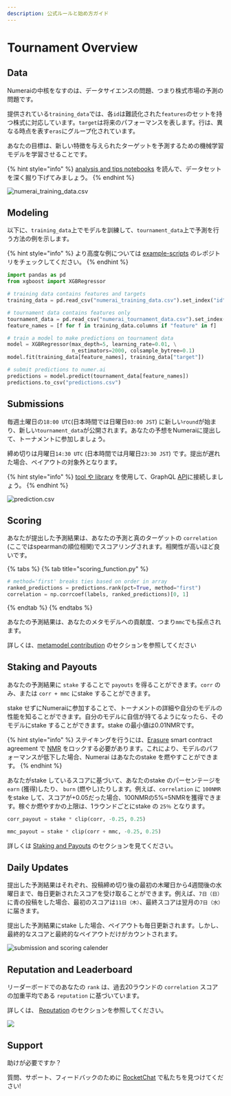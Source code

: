 ```yaml
---
description: 公式ルールと始め方ガイド
---
```


# Tournament Overview

## Data

Numeraiの中核をなすのは、データサイエンスの問題、つまり株式市場の予測の問題です。

提供されている`training_data`では、各`id`は難読化された`features`のセットを持つ株式に対応しています。`target`は将来のパフォーマンスを表します。行は、異なる時点を表す`eras`にグループ化されています。

あなたの目標は、新しい特徴を与えられたターゲットを予測するための機械学習モデルを学習させることです。

{% hint style="info" %}
[analysis and tips notebooks](https://github.com/numerai/example-scripts/blob/master/analysis_and_tips.ipynb) を読んで、データセットを深く掘り下げてみましょう。
{% endhint %}

![numerai\_training\_data.csv](../.gitbook/assets/image%20%287%29.png)

## Modeling

以下に、`training_data`上でモデルを訓練して、`tournament_data`上で予測を行う方法の例を示します。

{% hint style="info" %}
より高度な例については [example-scripts](https://github.com/numerai/example-scripts) のレポジトリをチェックしてください。
{% endhint %}

```python
import pandas as pd
from xgboost import XGBRegressor

# training data contains features and targets
training_data = pd.read_csv("numerai_training_data.csv").set_index("id")

# tournament data contains features only
tournament_data = pd.read_csv("numerai_tournament_data.csv").set_index("id")
feature_names = [f for f in training_data.columns if "feature" in f]

# train a model to make predictions on tournament data
model = XGBRegressor(max_depth=5, learning_rate=0.01, \
                     n_estimators=2000, colsample_bytree=0.1)
model.fit(training_data[feature_names], training_data["target"])

# submit predictions to numer.ai
predictions = model.predict(tournament_data[feature_names])
predictions.to_csv("predictions.csv")
```

## Submissions

毎週土曜日の`18:00 UTC`\(日本時間では日曜日`03:00 JST`\) に新しい`round`が始まり、新しい`tournament_data`が公開されます。あなたの予想をNumeraiに提出して、トーナメントに参加しましょう。

 締め切りは月曜日`14:30 UTC` \(日本時間では月曜日`23:30 JST`\) です。提出が遅れた場合、ペイアウトの対象外となります。

{% hint style="info" %}
[tool や library](https://docs.numer.ai/tournament/tools) を使用して、GraphQL [API](https://api-tournament.numer.ai/)に接続しましょう。
{% endhint %}

![prediction.csv](../.gitbook/assets/image.png)

## Scoring

あなたが提出した予測結果は、あなたの予測と真のターゲットの `correlation` \(ここではspearmanの順位相関\)でスコアリングされます。相関性が高いほど良いです。

{% tabs %}
{% tab title="scoring\_function.py" %}
```python
# method='first' breaks ties based on order in array
ranked_predictions = predictions.rank(pct=True, method="first")
correlation = np.corrcoef(labels, ranked_predictions)[0, 1]
```
{% endtab %}
{% endtabs %}

あなたの予測結果は、あなたのメタモデルへの貢献度、つまり`mmc`でも採点されます。

詳しくは、[metamodel contribution](https://app.gitbook.com/@numerai/s/japanese-docs/~/drafts/-MLUpa5DSnesxvoD5OAP/numerai-tournament/meta-model-contribution-mmc) のセクションを参照してください

## Staking and Payouts

あなたの予測結果に `stake` することで `payouts` を得ることができます。`corr` のみ、または `corr + mmc` にstake することができます。

stake せずにNumeraiに参加することで、トーナメントの詳細や自分のモデルの性能を知ることができます。自分のモデルに自信が持てるようになったら、そのモデルにstake することができます。stake の最小値は0.01NMRです。

{% hint style="info" %}
ステイキングを行うには、[Erasure](https://erasure.world/) smart contract agreement で [NMR](https://coinmarketcap.com/currencies/numeraire/) をロックする必要があります。これにより、モデルのパフォーマンスが低下した場合、Numerai はあなたのstake を燃やすことができます。
{% endhint %}

あなたがstake しているスコアに基づいて、あなたのstake のパーセンテージを `earn` \(獲得\)したり、 `burn` \(燃やし\)たりします。例えば、`correlation` に `100NMR` をstake して、スコアが+0.05だった場合、100NMRの5%=5NMRを獲得できます。稼ぐか燃やすかの上限は、1ラウンドごとにstake の `25％` となります。

```python
corr_payout = stake * clip(corr, -0.25, 0.25)

mmc_payout = stake * clip(corr + mmc, -0.25, 0.25)
```

詳しくは [Staking and Payouts](https://app.gitbook.com/@numerai/s/japanese-docs/~/drafts/-MLUpa5DSnesxvoD5OAP/numerai-tournament/staking-and-payouts) のセクションを見てください。

## Daily Updates

提出した予測結果はそれぞれ、投稿締め切り後の最初の木曜日から4週間後の水曜日まで、毎日更新されたスコアを受け取ることができます。例えば、`7日（日）`に青の投稿をした場合、最初のスコアは`11日（木）`、最終スコアは翌月の`7日（水）`に届きます。

提出した予測結果にstake した場合、ペイアウトも毎日更新されます。しかし、最終的なスコアと最終的なペイアウトだけがカウントされます。

![submission and scoring calender](../.gitbook/assets/image%20%282%29.png)

## Reputation and Leaderboard

リーダーボードでのあなたの `rank` は、過去20ラウンドの `correlation` スコアの加重平均である `reputation` に基づいています。 

詳しくは、 [Reputation](https://app.gitbook.com/@numerai/s/japanese-docs/~/drafts/-MLUpa5DSnesxvoD5OAP/numerai-tournament/reputation) のセクションを参照してください。

![](../.gitbook/assets/image%20%285%29.png)

## Support

助けが必要ですか？

質問、サポート、フィードバックのために [RocketChat](https://community.numer.ai/home) で私たちを見つけてください!

